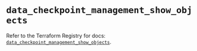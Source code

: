 # `data_checkpoint_management_show_objects`

Refer to the Terraform Registry for docs: [`data_checkpoint_management_show_objects`](https://registry.terraform.io/providers/checkpointsw/checkpoint/2.11.0/docs/data-sources/management_show_objects).
